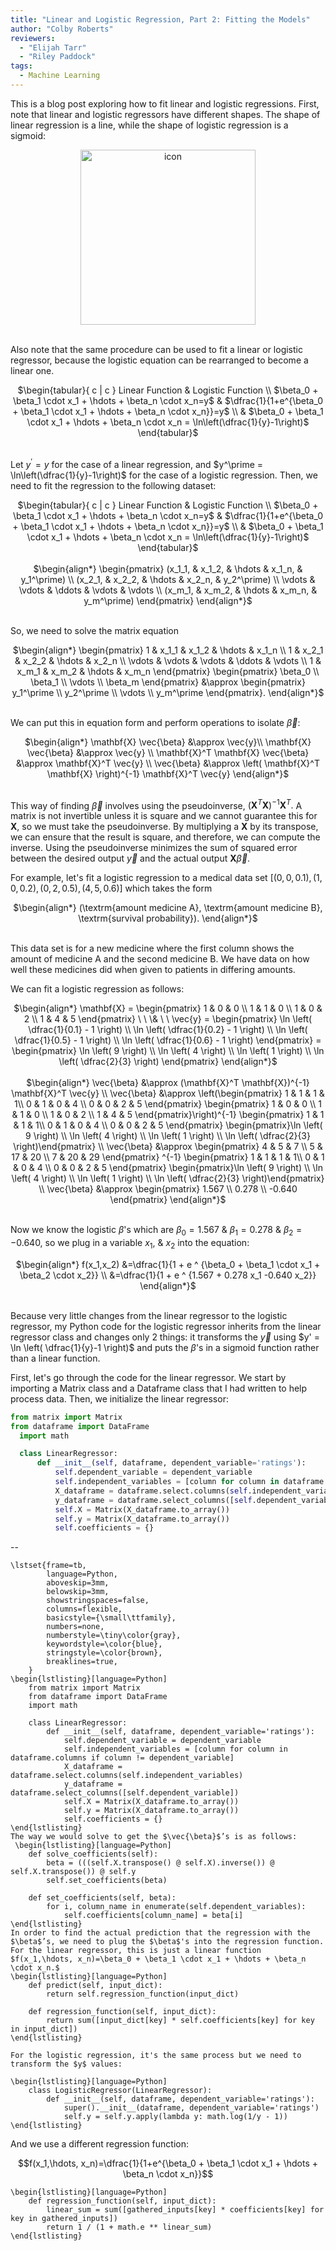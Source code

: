 ```yaml
---
title: "Linear and Logistic Regression, Part 2: Fitting the Models"
author: "Colby Roberts"
reviewers:
  - "Elijah Tarr"
  - "Riley Paddock"
tags:
  - Machine Learning
---
```


This is a blog post exploring how to fit linear and logistic regressions. First, note that linear and logistic regressors have different shapes. The shape of linear regression is a line, while the shape of logistic regression is a sigmoid: 

<center><img src="https://eurisko-us.github.io/images/blog/linear-and-logistic-regression-part-2-fitting-the-models-1.png" style="border: none; height: 20em;" alt="icon"></center>
<br>

Also note that the same procedure can be used to fit a linear or logistic regressor, because the logistic equation can be rearranged to become a linear one.

<center>
$\begin{tabular}{ c | c }
            Linear Function & Logistic Function \\ 
            $\beta_0 + \beta_1 \cdot x_1 + \hdots + \beta_n \cdot x_n=y$ & $\dfrac{1}{1+e^{\beta_0 + \beta_1 \cdot x_1 + \hdots + \beta_n \cdot x_n}}=y$ \\  
            & $\beta_0 + \beta_1 \cdot x_1 + \hdots + \beta_n \cdot x_n = \ln\left(\dfrac{1}{y}-1\right)$
        \end{tabular}$
</center>
<br>
        
Let $y^\prime = y$ for the case of a linear regression, and $y^\prime = \ln\left(\dfrac{1}{y}-1\right)$ for the case of a logistic regression. Then, we need to fit the regression to the following dataset:

<center>
$\begin{tabular}{ c | c }
            Linear Function & Logistic Function \\ 
            $\beta_0 + \beta_1 \cdot x_1 + \hdots + \beta_n \cdot x_n=y$ & $\dfrac{1}{1+e^{\beta_0 + \beta_1 \cdot x_1 + \hdots + \beta_n \cdot x_n}}=y$ \\  
            & $\beta_0 + \beta_1 \cdot x_1 + \hdots + \beta_n \cdot x_n = \ln\left(\dfrac{1}{y}-1\right)$
        \end{tabular}$
</center>
<br>

<center>
$\begin{align*}
\begin{pmatrix} (x_1_1, & x_1_2, & \hdots & x_1_n, & y_1^\prime) \\ (x_2_1, & x_2_2, & \hdots & x_2_n, & y_2^\prime) \\ \vdots & \vdots & \ddots & \vdots & \vdots \\ (x_m_1, & x_m_2, & \hdots & x_m_n, & y_m^\prime) \end{pmatrix}
\end{align*}$
</center>
<br>

So, we need to solve the matrix equation

<center>
$\begin{align*}
\begin{pmatrix} 1 & x_1_1 & x_1_2 & \hdots & x_1_n \\ 1 & x_2_1 & x_2_2 & \hdots & x_2_n \\ \vdots & \vdots & \vdots & \ddots & \vdots \\ 1 & x_m_1 & x_m_2 & \hdots & x_m_n \end{pmatrix} \begin{pmatrix} \beta_0 \\ \beta_1 \\ \vdots \\ \beta_m \end{pmatrix} &\approx \begin{pmatrix} y_1^\prime \\ y_2^\prime \\ \vdots \\ y_m^\prime \end{pmatrix}.
\end{align*}$
</center>
<br>

We can put this in equation form and perform operations to isolate $\vec{\beta}\mathbin{:}$

<center>
$\begin{align*}
    \mathbf{X} \vec{\beta} &\approx \vec{y}\\
    \mathbf{X} \vec{\beta} &\approx \vec{y} \\
    \mathbf{X}^T \mathbf{X} \vec{\beta} &\approx \mathbf{X}^T \vec{y} \\
    \vec{\beta} &\approx \left( \mathbf{X}^T \mathbf{X} \right)^{-1} \mathbf{X}^T \vec{y}
\end{align*}$
</center>
<br>

This way of finding $\vec{\beta}$ involves using the pseudoinverse, $\left( \mathbf{X}^T \mathbf{X} \right)^{-1} \mathbf{X}^T.$ A matrix is not invertible unless it is square and we cannot guarantee this for $\mathbf{X},$ so we must take the pseudoinverse. By multiplying a $\mathbf{X}$ by its transpose, we can ensure that the result is square, and therefore, we can compute the inverse. Using the pseudoinverse minimizes the sum of squared error between the desired output  $\vec{y}$ and the actual output  $\mathbf{X}\vec{\beta}.$
    
For example, let's fit a logistic regression to a medical data set $[(0, 0, 0.1), (1, 0, 0.2), (0, 2, 0.5), (4,5,0.6)]$ which takes the form

<center>
$\begin{align*}
(\textrm{amount medicine A}, \textrm{amount medicine B}, \textrm{survival probability}).
\end{align*}$
</center>
<br>
 
This data set is for a new medicine where the first column shows the amount of medicine A and the second medicine B. We have data on how well these medicines did when given to patients in differing amounts. 
    
We can fit a logistic regression as follows:

<center>
$\begin{align*}
\mathbf{X} = \begin{pmatrix} 1 & 0 & 0 \\ 1 & 1 & 0 \\ 1 & 0 & 2 \\ 1 & 4 & 5 \end{pmatrix} \ \ \& \ \ \vec{y} = \begin{pmatrix} \ln \left( \dfrac{1}{0.1} - 1 \right) \\ \ln \left( \dfrac{1}{0.2} - 1 \right) \\ \ln \left( \dfrac{1}{0.5} - 1 \right) \\ \ln \left( \dfrac{1}{0.6} - 1 \right) \end{pmatrix}
    = \begin{pmatrix} \ln \left( 9 \right) \\ \ln \left( 4 \right) \\ \ln \left( 1 \right) \\ \ln \left( \dfrac{2}{3} \right) \end{pmatrix}
\end{align*}$
</center>
<br>

<center>
$\begin{align*}
\vec{\beta} &\approx (\mathbf{X}^T \mathbf{X})^{-1} \mathbf{X}^T \vec{y} \\
        \vec{\beta} &\approx \left(\begin{pmatrix} 1 & 1 & 1 & 1\\ 0 & 1 & 0 & 4 \\ 0 & 0 & 2 & 5 \end{pmatrix} \begin{pmatrix} 1 & 0 & 0 \\ 1 & 1 & 0 \\ 1 & 0 & 2 \\ 1 & 4 & 5 \end{pmatrix}\right)^{-1} \begin{pmatrix} 1 & 1 & 1 & 1\\ 0 & 1 & 0 & 4 \\ 0 & 0 & 2 & 5 \end{pmatrix} \begin{pmatrix}\ln \left( 9 \right) \\ \ln \left( 4 \right) \\ \ln \left( 1 \right) \\ \ln \left( \dfrac{2}{3} \right)\end{pmatrix} \\
        \vec{\beta} &\approx \begin{pmatrix} 4 & 5 & 7 \\ 5 & 17 & 20 \\ 7 & 20 & 29 \end{pmatrix} ^{-1} \begin{pmatrix} 1 & 1 & 1 & 1\\ 0 & 1 & 0 & 4 \\ 0 & 0 & 2 & 5 \end{pmatrix} \begin{pmatrix}\ln \left( 9 \right) \\ \ln \left( 4 \right) \\ \ln \left( 1 \right) \\ \ln \left( \dfrac{2}{3} \right)\end{pmatrix} \\
        \vec{\beta} &\approx \begin{pmatrix} 1.567 \\ 0.278 \\ -0.640 \end{pmatrix}
\end{align*}$
</center>
<br>

Now we know the logistic $\beta$'s which are $\beta_0 = 1.567 \ \& \ \beta_1 = 0.278 \ \& \ \beta_2 = -0.640,$ so we plug in a variable $x_1, \ \& \ x_2$ into the equation: 

<center>
$\begin{align*}
     f(x_1,x_2) &=\dfrac{1}{1 + e ^ {\beta_0 + \beta_1 \cdot x_1 + \beta_2 \cdot x_2}} \\
     &=\dfrac{1}{1 + e ^ {1.567 + 0.278 x_1 -0.640 x_2}}
\end{align*}$
</center>
<br>

Because very little changes from the linear regressor to the logistic regressor, my Python code for the logistic regressor inherits from the linear regressor class and changes only 2 things: it transforms the $\vec{y}$ using $y' = \ln \left( \dfrac{1}{y}-1 \right)$ and puts the $\beta$'s in a sigmoid function rather than a linear function.
     
First, let's go through the code for the linear regressor. We start by importing a Matrix class and a Dataframe class that I had written to help process data. Then, we initialize the linear regressor:

```python
from matrix import Matrix
from dataframe import DataFrame
  import math

  class LinearRegressor:
      def __init__(self, dataframe, dependent_variable='ratings'):
          self.dependent_variable = dependent_variable
          self.independent_variables = [column for column in dataframe.columns if column != dependent_variable]
          X_dataframe = dataframe.select.columns(self.independent_variables)
          y_dataframe = dataframe.select_columns([self.dependent_variable])
          self.X = Matrix(X_dataframe.to_array())
          self.y = Matrix(X_dataframe.to_array())
          self.coefficients = {}
 ```

--
     
    \lstset{frame=tb,
            language=Python,
            aboveskip=3mm,
            belowskip=3mm,
            showstringspaces=false,
            columns=flexible,
            basicstyle={\small\ttfamily},
            numbers=none,
            numberstyle=\tiny\color{gray},
            keywordstyle=\color{blue},
            stringstyle=\color{brown},
            breaklines=true,
        }
    \begin{lstlisting}[language=Python]
    	from matrix import Matrix
    	from dataframe import DataFrame
        import math
        
        class LinearRegressor:
            def __init__(self, dataframe, dependent_variable='ratings'):
                self.dependent_variable = dependent_variable
                self.independent_variables = [column for column in dataframe.columns if column != dependent_variable]
                X_dataframe = dataframe.select.columns(self.independent_variables)
                y_dataframe = dataframe.select_columns([self.dependent_variable])
                self.X = Matrix(X_dataframe.to_array())
                self.y = Matrix(X_dataframe.to_array())
                self.coefficients = {}
    \end{lstlisting}
    The way we would solve to get the $\vec{\beta}$’s is as follows:
     \begin{lstlisting}[language=Python]
        def solve_coefficients(self):
            beta = (((self.X.transpose() @ self.X).inverse()) @ self.X.transpose()) @ self.y
            self.set_coefficients(beta)
    
        def set_coefficients(self, beta):
            for i, column_name in enumerate(self.dependent_variables):
                self.coefficients[column_name] = beta[i]
    \end{lstlisting}
    In order to find the actual prediction that the regression with the $\beta$’s, we need to plug the $\beta$'s into the regression function. For the linear regressor, this is just a linear function $f(x_1,\hdots, x_n)=\beta_0 + \beta_1 \cdot x_1 + \hdots + \beta_n \cdot x_n.$ 
    \begin{lstlisting}[language=Python]
        def predict(self, input_dict):
            return self.regression_function(input_dict)

        def regression_function(self, input_dict):
            return sum([input_dict[key] * self.coefficients[key] for key in input_dict])
    \end{lstlisting} 
    
    For the logistic regression, it's the same process but we need to transform the $y$ values:
    
    \begin{lstlisting}[language=Python]
        class LogisticRegressor(LinearRegressor):
            def __init__(self, dataframe, dependent_variable='ratings'):
                super().__init__(dataframe, dependent_variable='ratings')
                self.y = self.y.apply(lambda y: math.log(1/y - 1))
    \end{lstlisting}     
And we use a different regression function:

$$f(x_1,\hdots, x_n)=\dfrac{1}{1+e^{\beta_0 + \beta_1 \cdot x_1 + \hdots + \beta_n \cdot x_n}}$$

    \begin{lstlisting}[language=Python]
        def regression_function(self, input_dict):
            linear_sum = sum([gathered_inputs[key] * coefficients[key] for key in gathered_inputs])
            return 1 / (1 + math.e ** linear_sum)
    \end{lstlisting}
